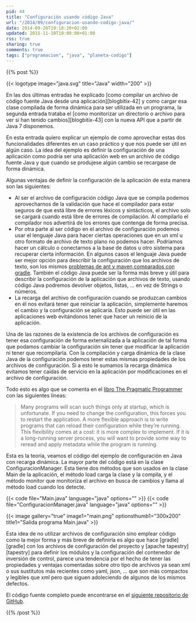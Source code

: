 ```yaml
---
pid: 44
title: "Configuración usando código Java"
url: "/2014/09/configuracion-usando-codigo-java/"
date: 2014-09-26T19:18:20+02:00
updated: 2015-11-10T19:00:00+01:00
rss: true
sharing: true
comments: true
tags: ["programacion", "java", "planeta-codigo"]
---
```


{{% post %}}

{{< logotype image="java.svg" title="Java" width="200" >}}

En las dos últimas entradas he explicado [como compilar un archivo de código fuente Java desde una aplicación][blogbitix-42] y como cargar esa clase compilada de forma dinámica para ser utilizada en un programa, la segunda entrada trataba el [como monitorizar un directorio o archivo para ver si han tenido cambios][blogbitix-43] con la nueva API que a partir de Java 7 disponemos.

En esta entrada quiero explicar un ejemplo de como aprovechar estas dos funcionalidades diferentes en un caso práctico y que nos puede ser útil en algún caso. La idea del ejemplo es definir la configuración de una aplicación como podría ser una aplicación web en un archivo de código fuente Java y que cuando se produjese algún cambio se recargase de forma dinámica.

Algunas ventajas de definir la configuración de la aplicación de esta manera son las siguientes:

* Al ser el archivo de configuración código Java que se compila podemos aprovecharnos de la validación que hace el compilador para estar seguros de que está libre de errores léxicos y sintácticos, el archivo solo se cargará cuando está libre de errores de compilación. Al compilarlo el compilador nos advertirá de los errores que contenga de forma precisa.
* Por otra parte al ser código en el archivo de configuración podemos usar el lenguaje Java para hacer ciertas operaciones que en un xml u otro formato de archivo de texto plano no podemos hacer. Podríamos hacer un cálculo o conectarnos a la base de datos u otro sistema para recuperar cierta información. En algunos casos el lenguaje Java puede ser mejor opción para describir la configuración que los archivos de texto, son los mismos [problemas de ant y maven comparados con gradle](https://elblogdepicodev.blogspot.com.es/2012/03/herramienta-de-construccion-gradle.html). También el código Java puede ser la forma más breve y útil para describir la configuración de la aplicación que archivos de texto, usando código Java podremos devolver objetos, listas, ... en vez de Strings o números.
* La recarga del archivo de configuración cuando se produzcan cambios en él nos evitará tener que reiniciar la aplicación, simplemente haremos el cambio y la configuración se aplicaría. Esto puede ser útil en las aplicaciones web evitándonos tener que hacer un reinicio de la aplicación.

Una de las razones de la existencia de los archivos de configuración es tener esa configuración de forma externalizada a la aplicación de tal forma que podamos cambiar la configuración sin tener que modificar la aplicación ni tener que recompilarla. Con la compilación y carga dinámica de la clase Java de la configuración podemos tener estas mismas propiedades de los archivos de configuración. Si a esto le sumamos la recarga dinámica evitamos tener caídas de servicio en la aplicación por modificaciones en el archivo de configuración.

Todo esto es algo que se comenta en el [libro The Pragmatic Programmer](https://amzn.to/2sNTtku) con las siguientes lineas:

> Many programs will scan such things only at startup, which is unfortunate. If you need to change the configuration, this forces you to
> restart the application. A more flexible approach is to write programs that can reload their
> configuration while they’re running. This flexibility comes at a cost: it
> is more complex to implement. If it is a long-running server process, you will want to provide some way to reread and apply
> metadata while the program is running.

Esta es la teoría, veamos el código del ejemplo de configuración en Java con recarga dinámica. La mayor parte del código está en la clase ConfiguracionManager. Esta tiene dos métodos que son usados en la clase Main de la aplicación, el método load carga la clase y la compila, y el método monitor que monitoriza el archivo en busca de cambios y llama al método load cuando los detecte.

{{< code file="Main.java" language="java" options="" >}}
{{< code file="ConfiguracionManager.java" language="java" options="" >}}

{{< image
    gallery="true"
    image1="main.png" optionsthumb1="300x200" title1="Salida programa Main.java" >}}

Esta idea de no utilizar archivos de configuración sino emplear código como la mejor forma y más breve de definirla es algo que hace [gradle][gradle] con los archivos de configuración del proyecto y [apache tapestry][tapestry] para definir los módulos y la configuración del contenedor de inversión de control, parece una tendencia por el hecho de tener las propiedades y ventajas comentadas sobre otro tipo de archivos ya sean xml o sus sustitutos más recientes como yaml, json, ... que son más compactos y legibles que xml pero que siguen adoleciendo de algunos de los mismos defectos.

El código fuente completo puede encontrarse en el [siguiente repositorio de GitHub](https://github.com/picodotdev/blog-ejemplos/tree/master/ConfiguracionJava).

{{% /post %}}
